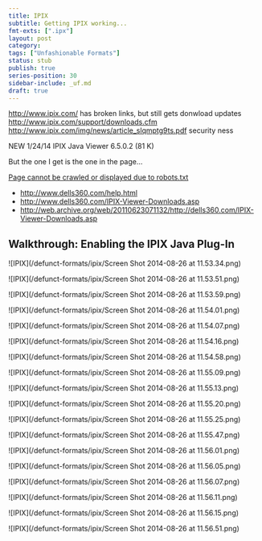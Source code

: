 ```yaml
---
title: IPIX
subtitle: Getting IPIX working...
fmt-exts: [".ipx"]
layout: post
category:
tags: ["Unfashionable Formats"]
status: stub
publish: true
series-position: 30
sidebar-include: _uf.md
draft: true
---
```



http://www.ipix.com/ has broken links, but still gets donwload updates http://www.ipix.com/support/downloads.cfm http://www.ipix.com/img/news/article_slqmptg9ts.pdf security ness

NEW 1/24/14 IPIX Java Viewer 6.5.0.2 (81 K)

But the one I get is the one in the page...

[Page cannot be crawled or displayed due to robots.txt](http://web.archive.org/web/20020811010518/http://www.ipix.com/download.shtml)

* http://www.dells360.com/help.html
* http://www.dells360.com/IPIX-Viewer-Downloads.asp
* http://web.archive.org/web/20110623071132/http://dells360.com/IPIX-Viewer-Downloads.asp

## Walkthrough: Enabling the IPIX Java Plug-In ###

![IPIX](/defunct-formats/ipix/Screen Shot 2014-08-26 at 11.53.34.png)

![IPIX](/defunct-formats/ipix/Screen Shot 2014-08-26 at 11.53.51.png)

![IPIX](/defunct-formats/ipix/Screen Shot 2014-08-26 at 11.53.59.png)

![IPIX](/defunct-formats/ipix/Screen Shot 2014-08-26 at 11.54.01.png)

![IPIX](/defunct-formats/ipix/Screen Shot 2014-08-26 at 11.54.07.png)

![IPIX](/defunct-formats/ipix/Screen Shot 2014-08-26 at 11.54.16.png)

![IPIX](/defunct-formats/ipix/Screen Shot 2014-08-26 at 11.54.58.png)

![IPIX](/defunct-formats/ipix/Screen Shot 2014-08-26 at 11.55.09.png)

![IPIX](/defunct-formats/ipix/Screen Shot 2014-08-26 at 11.55.13.png)

![IPIX](/defunct-formats/ipix/Screen Shot 2014-08-26 at 11.55.20.png)

![IPIX](/defunct-formats/ipix/Screen Shot 2014-08-26 at 11.55.25.png)

![IPIX](/defunct-formats/ipix/Screen Shot 2014-08-26 at 11.55.47.png)

![IPIX](/defunct-formats/ipix/Screen Shot 2014-08-26 at 11.56.01.png)

![IPIX](/defunct-formats/ipix/Screen Shot 2014-08-26 at 11.56.05.png)

![IPIX](/defunct-formats/ipix/Screen Shot 2014-08-26 at 11.56.07.png)

![IPIX](/defunct-formats/ipix/Screen Shot 2014-08-26 at 11.56.11.png)

![IPIX](/defunct-formats/ipix/Screen Shot 2014-08-26 at 11.56.15.png)

![IPIX](/defunct-formats/ipix/Screen Shot 2014-08-26 at 11.56.51.png)

